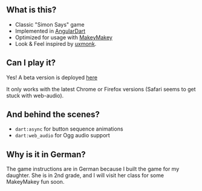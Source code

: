 What is this?
-------------
* Classic "Simon Says" game
* Implemented in [AngularDart](https://angulardart.org)
* Optimized for usage with [MakeyMakey](http://makeymakey.com)
* Look & Feel inspired by [uxmonk](http://labs.uxmonk.com/simon-says/).

Can I play it?
--------------
Yes! A beta version is deployed [here](http://netzwerg.ch/simon/index.html)

It only works with the latest Chrome or Firefox versions (Safari seems to get stuck with web-audio).

And behind the scenes?
-------------------------
* `dart:async` for button sequence animations
* `dart:web_audio` for Ogg audio support

Why is it in German?
--------------------
The game instructions are in German because I built the game for my daughter. She is in 2nd grade, and I will visit
her class for some MakeyMakey fun soon.